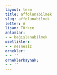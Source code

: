 ```yaml
---
layout: term
title: affolunabilmek
slug: affolunabilmek
letter: A
lisan: Türkçe
anlamlar:
- ► bağışlanabilmek
ozellikler:
- - nesnesiz
ornekler:
- - ''
orneklerkaynak:
- - ''
---
```


